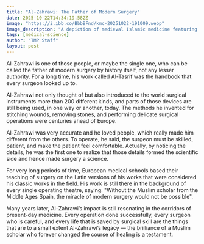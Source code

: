 ```yaml
---
title: "Al-Zahrawi: The Father of Modern Surgery"
date: 2025-10-22T14:34:19.582Z
image: "https://i.ibb.co/BbbBFnd/kmc-20251022-191009.webp"
image_description: "A depiction of medieval Islamic medicine featuring Al-Zahrawi with surgical manuscripts and illustrated medical instruments from his works."
tags: [medical-science]
author: "TMP Staff"
layout: post
---
```


Al-Zahrawi is one of those people, or maybe the single one, who can be called the father of modern surgery by history itself, not any lesser authority. For a long time, his work called Al-Tasrif was the handbook that every surgeon looked up to.

Al-Zahrawi not only thought of but also introduced to the world surgical instruments more than 200 different kinds, and parts of those devices are still being used, in one way or another, today. The methods he invented for stitching wounds, removing stones, and performing delicate surgical operations were centuries ahead of Europe.

Al-Zahrawi was very accurate and he loved people, which really made him different from the others. To operate, he said, the surgeon must be skilled, patient, and make the patient feel comfortable. Actually, by noticing the details, he was the first one to realize that those details formed the scientific side and hence made surgery a science.

For very long periods of time, European medical schools based their teaching of surgery on the Latin versions of his works that were considered his classic works in the field. His work is still there in the background of every single operating theatre, saying: "Without the Muslim scholar from the Middle Ages Spain, the miracle of modern surgery would not be possible".

Many years later, Al-Zahrawi’s impact is still resonating in the corridors of present-day medicine. Every operation done successfully, every surgeon who is careful, and every life that is saved by surgical skill are the things that are to a small extent Al-Zahrawi’s legacy — the brilliance of a Muslim scholar who forever changed the course of healing is a testament.

